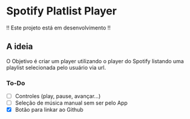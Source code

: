 # Spotify Platlist Player

!! Este projeto está em desenvolvimento !! 

## A ideia

O Objetivo é criar um player utilizando o player do Spotify listando uma playlist selecionada pelo usuário via url. 

### To-Do

- [ ] Controles (play, pause, avançar...)
- [ ] Seleção de música manual sem ser pelo App
- [x] Botão para linkar ao Github
